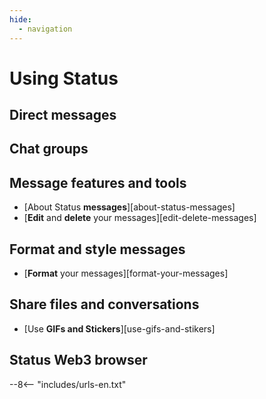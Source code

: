 ```yaml
---
hide:
  - navigation
---
```


# Using Status

## Direct messages

## Chat groups

## Message features and tools

- [About Status **messages**][about-status-messages]
- [**Edit** and **delete** your messages][edit-delete-messages]

## Format and style messages

- [**Format** your messages][format-your-messages]

## Share files and conversations

- [Use **GIFs and Stickers**][use-gifs-and-stikers]

## Status Web3 browser

--8<-- "includes/urls-en.txt"
